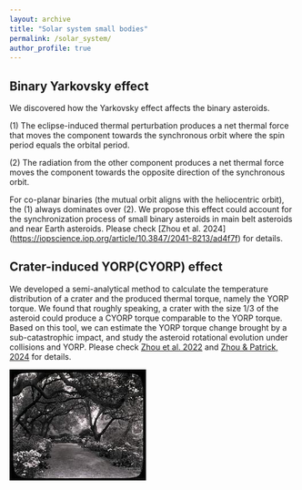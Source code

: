 ```yaml
---
layout: archive
title: "Solar system small bodies"
permalink: /solar_system/
author_profile: true
---
```




Binary Yarkovsky effect
-----
We discovered how the Yarkovsky effect affects the binary asteroids.

(1) The eclipse-induced thermal perturbation produces a net thermal force that moves the component towards the synchronous orbit where the spin period equals the orbital period.

(2) The radiation from the other component produces a net thermal force moves the component towards the opposite direction of the synchronous orbit.

For co-planar binaries (the mutual orbit aligns with the heliocentric orbit), the (1) always dominates over (2). We propose this effect could account for the synchronization process of small binary asteroids in main belt asteroids and near Earth asteroids. Please check [Zhou et al. 2024] (https://iopscience.iop.org/article/10.3847/2041-8213/ad4f7f) for details.


Crater-induced YORP(CYORP) effect
-----
We developed a semi-analytical method to calculate the temperature distribution of a crater and the produced thermal torque, namely the YORP torque. We found that roughly speaking, a crater with the size 1/3 of the asteroid could produce a CYORP torque comparable to the YORP torque. Based on this tool, we can estimate the YORP torque change brought by a sub-catastrophic impact, and study the asteroid rotational evolution under collisions and YORP. Please check [Zhou et al. 2022]() and [Zhou & Patrick, 2024]() for details. 


![see figure](/images/3953273590_704e3899d5_m.jpg)

